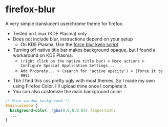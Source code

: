 # firefox-blur
A very simple translucent userchrome theme for firefox.

- Tested on Linux (KDE Plasma) only
- Does not include blur, instructions depend on your setup
  - On KDE Plasma, Use the [force blur kwin script](https://store.kde.org/p/1294604/)
- Turning off native title bar makes background opaque, but I found a workaround on KDE Plasma:
  - `(right click on the native title bar) > More actions > Configure Special Application Settings...`
  - `Add Proprety... > (search for 'active opacity') > (force it to 99%)`
- Tbh I find this css pretty ugly with most themes, So I made my own using Firefox Color. I'll upload mine once I complete it.
- You can also customize the main background color:
```css
/* Main window background */
#main-window {
  background-color: rgba(0,0,0,0.65) !important;
  ...
}
```
